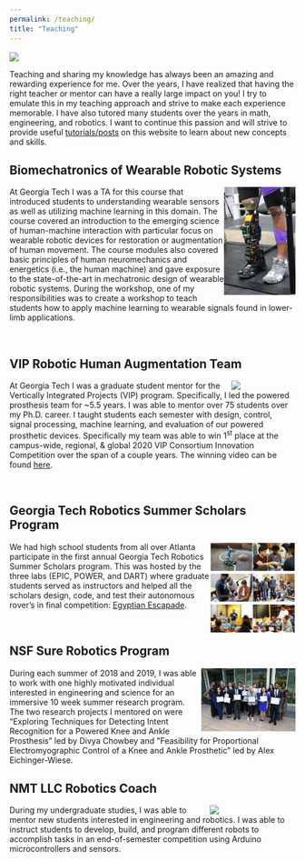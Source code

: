 ```yaml
---
permalink: /teaching/
title: "Teaching"
---
```


<img align="center" src="../images/teaching/teaching_banner.png">

Teaching and sharing my knowledge has always been an amazing and rewarding experience for me. Over the years, I have realized that having the right teacher or mentor can have a really large impact on you! I try to emulate this in my teaching approach and strive to make each experience memorable. I have also tutored many students over the years in math, engineering, and robotics. I want to continue this passion and will strive to provide useful [tutorials/posts](https://kbhakt.github.io/krishan_bhakta//posts/) on this website to learn about new concepts and skills. 

## Biomechatronics of Wearable Robotic Systems

<!-- Useful reference -->
<!-- https://stackoverflow.com/questions/12090472/how-do-i-center-an-image-in-the-readme-md-file-on-github -->

<img align="right" width="25%" src="../images/teaching/prosthesis_w_sub.png">

At Georgia Tech I was a TA for this course that introduced students to understanding wearable sensors as well as utilizing machine learning in this domain. The course covered an introduction to the emerging science of human-machine interaction with particular focus on wearable robotic devices for restoration or augmentation of human movement. The course modules also covered basic principles of human neuromechanics and energetics (i.e., the human machine) and gave exposure to the state-of-the-art in mechatronic design of wearable robotic systems. During the workshop, one of my responsibilities was to create a workshop to teach students how to apply machine learning to wearable signals found in lower-limb applications.

&nbsp;

## VIP Robotic Human Augmentation Team

<img align="right" width="22.5%" src="../images/teaching/prosthesis_sit.png">

At Georgia Tech I was a graduate student mentor for the Vertically Integrated Projects (VIP) program. Specifically, I led the powered prosthesis team for ~5.5 years. I was able to mentor over 75 students over my Ph.D. career. I taught students each semester with design, control, signal processing, machine learning, and evaluation of our powered prosthetic devices. Specifically my team was able to win 1<sup>st</sup> place at the campus-wide, regional, & global 2020 VIP Consortium Innovation Competition over the span of a couple years. The winning video can be found [here](https://www.youtube.com/watch?v=Fic5vz3W6CI&t=2s).

&nbsp;
&nbsp;

## Georgia Tech Robotics Summer Scholars Program

<img align="right" width="30%" src="../images/teaching/summer.png">

We had high school students from all over Atlanta participate in the first annual Georgia Tech Robotics Summer Scholars program. This was hosted by the three labs (EPIC, POWER, and DART) where graduate students served as instructors and helped all the scholars design, code, and test their autonomous rover’s in final competition: [Egyptian Escapade](https://www.youtube.com/watch?v=9ViUc8IZHt0).

&nbsp;
&nbsp;
&nbsp;

## NSF Sure Robotics Program

<img align="right" width="33%" src="../images/teaching/sure_2019_winners.png">

During each summer of 2018 and 2019, I was able to work with one highly motivated individual interested in engineering and science for an immersive 10 week summer research program. The two research projects I mentored on were “Exploring Techniques for Detecting Intent Recognition for a Powered Knee and Ankle Prosthesis” led by Divya Chowbey and "Feasibility for Proportional Electromyographic Control of a Knee and Ankle Prosthetic” led by Alex Eichinger-Wiese.

## NMT LLC Robotics Coach

<img align="right" width="30%" src="../images/teaching/llc_robotics.png">

During my undergraduate studies, I was able to mentor new students interested in engineering and robotics. I was able to instruct students to develop, build, and program different robots to accomplish tasks in an end-of-semester competition using Arduino microcontrollers and sensors.

